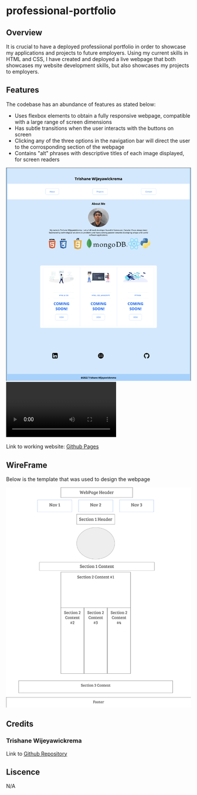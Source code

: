 # professional-portfolio


## Overview
It is crucial to have a deployed professiional portfolio in order to showcase my applications and projects to future employers. Using my current skills in HTML and CSS, I have created and deployed a live webpage that both showcases my website development skills, but also showcases my projects to employers.

## Features
The codebase has an abundance of features as stated below:
- Uses flexbox elements to obtain a fully responsive webpage, compatible with a large range of screen dimensions
- Has subtle transitions when the user interacts with the buttons on screen
- Clicking any of the three options in the navigation bar will direct the user to the corrosponding section of the webpage
- Contains "alt" phrases with descriptive titles of each image displayed, for screen readers 

![screenshot](assets/images/portfolio.png)
![snippet](assets/images/portfolio.webm)

Link to working website: [Github Pages](https://trishaneww.github.io/professional-portfolio/)


## WireFrame

Below is the template that was used to design the webpage

![screenshot](assets/images/wireframe.png)

## Credits

### Trishane Wijeyawickrema
Link to [Github Repository](https://github.com/Trishaneww/professional-portfolio)

## Liscence

N/A
